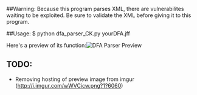 ##Warning:
Because this program parses XML, there are
vulnerabilites waiting to be exploited. Be sure to
validate the XML before giving it to this program.

##Usage: 
$ python dfa_parser_CK.py yourDFA.jff

Here's a preview of its function:![DFA Parser Preview](http://i.imgur.com/wWVCicw.png?1?6060) 

## TODO:
- Removing hosting of preview image from imgur (http://i.imgur.com/wWVCicw.png?1?6060)
